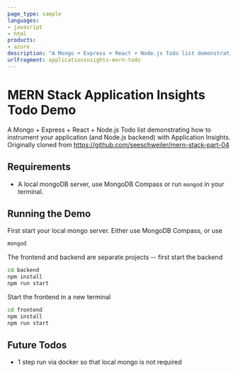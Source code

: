 ```yaml
---
page_type: sample
languages:
- javasript
- html
products:
- azure
description: "A Mongo + Express + React + Node.js Todo list demonstrating how to instrument your application (and Node.js backend) with Application Insights."
urlFragment: applicationinsights-mern-todo
---
```


# MERN Stack Application Insights Todo Demo
A Mongo + Express + React + Node.js Todo list demonstrating how to instrument your application (and Node.js backend) with Application Insights. Originally cloned from https://github.com/seeschweiler/mern-stack-part-04

## Requirements
- A local mongoDB server, use MongoDB Compass or run `mongod` in your terminal.

## Running the Demo
First start your local mongo server. Either use MongoDB Compass, or use
```zsh
mongod
```

The frontend and backend are separate projects -- first start the backend

```zsh
cd backend
npm install
npm run start
```

Start the frontend in a new terminal
```zsh
cd frontend
npm install
npm run start
```

## Future Todos
- 1 step run via docker so that local mongo is not required
